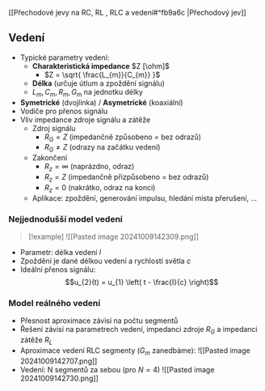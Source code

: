 [[Přechodové jevy na RC, RL , RLC a vedení#^fb9a6c |Přechodový jev]]

## Vedení
- Typické parametry vedení:
	- **Charakteristická impedance** $Z [\ohm]$
		- $Z = \sqrt{ \frac{L_{m}}{C_{m}} }$
	- **Délka** (určuje útlum a zpoždění signálu)
	- $L_{m}, C_{m}, R_{m}, G_{m}$ na jednotku délky
- **Symetrické** (dvojlinka) / **Asymetrické** (koaxiální)
- Vodiče pro přenos signálu
- Vliv impedance zdroje signálu a zátěže
	- Zdroj signálu
		- $R_{G} = Z$ (impedančně způsobeno = bez odrazů)
		- $R_{G} \neq Z$ (odrazy na začátku vedení)
	- Zakončení
		- $R_{z} = \infty$ (naprázdno, odraz)
		- $R_{z} = Z$ (impedančně přizpůsobeno = bez odrazů)
		- $R_{z} = 0$ (nakrátko, odraz na konci)
	- Aplikace: zpoždění, generování impulsu, hledání místa přerušení, ...

### Nejjednodušší model vedení
> [!example]
> ![[Pasted image 20241009142309.png]]

- Parametr: délka vedení $l$
- Zpoždění je dané délkou vedení a rychlostí světla $c$
- Ideální přenos signálu:
$$u_{2}(t) = u_{1} \left( t - \frac{I}{c} \right)$$
### Model reálného vedení
- Přesnost aproximace závisí na počtu segmentů
- Řešení závisí na parametrech vedení, impedanci zdroje $R_{G}$ a impedanci zátěže $R_{L}$ 
- Aproximace vedení RLC segmenty ($G_{m}$ zanedbáme):
	![[Pasted image 20241009142707.png]]
- Vedení: N segmentů za sebou (pro $N=4$)
	![[Pasted image 20241009142730.png]]

